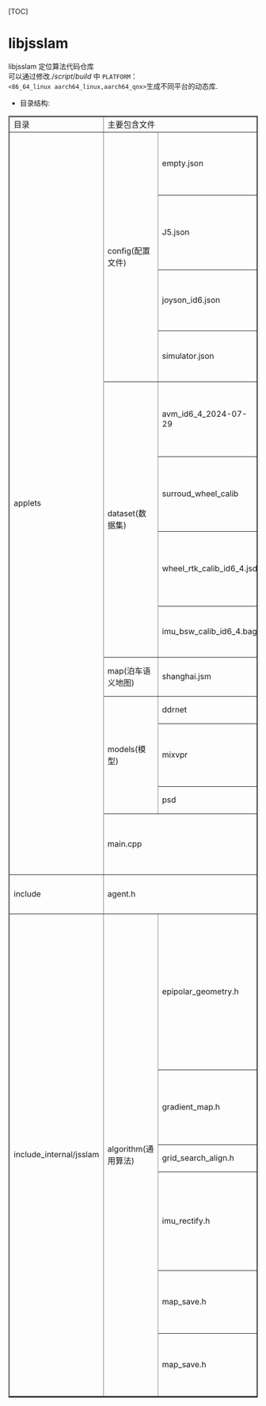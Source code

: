 <!--
 * @FilePath: jsslam_readme.md
 * @Author: Taberwu
 * @Version: 2.0
 * @Date: 2024-09-19 19:43:29
 * @LastEditors: Please set LastEditors
 * @LastEditTime: 2024-09-20 18:17:55
 * Copyright: 2024 Taberwu. All Rights Reserved.
 * @Descripttion: 
-->
 [TOC]   

# libjsslam  
libjsslam 定位算法代码仓库  
可以通过修改$./script/build$  中  `PLATFORM`：  
`<86_64_linux aarch64_linux,aarch64_qnx>`生成不同平台的动态库.     
* 目录结构:    
  
<table border="2" >
	<tr >
		<td>目录</td>
		<td colspan="2">主要包含文件</td>
        <td>备注</td>
	</tr>
    <tr >
        <td rowspan="13">applets</td>
        <td rowspan="4">config(配置文件)</td>
        <td>empty.json</td>
        <td>只启动qt可视化,用来标定相关功能 </td>
    </tr>
    <tr >
        <td>J5.json</td>
        <td>使用J5环视外部感知泊车建图定位功能</td>
    </tr>
    <tr >
        <td>joyson_id6.json</td>
        <td>ID6 #4号车 定位功能配置文件</td>
    </tr>
    <tr >
        <td>simulator.json</td>
        <td>仿真imu数据验证定位算法</td>
    </tr>
    <tr >
        <td rowspan="4">dataset(数据集)</td>
        <td>avm_id6_4_2024-07-29</td>
        <td>当前环视拼接标定数据(相机位置有变动)</td>
    </tr>
    <tr >
        <td>surroud_wheel_calib</td>
        <td>环视拼接中心与车辆后轴中心标定数据</td>
    </tr>
    <tr >
        <td>wheel_rtk_calib_id6_4.jsd</td>
        <td>RTK主从天线与车辆后轴中心标定数据</td>
    </tr>
    <tr >
        <td>imu_bsw_calib_id6_4.bag</td>
        <td>ID6 4号车imu内参标定数据</td>
    </tr>
    <tr >
        <td >map(泊车语义地图)</td>
        <td>shanghai.jsm</td>
        <td>上海地下两层地图</td>
    </tr>
    <tr >
        <td rowspan="3">models(模型)</td>
        <td>ddrnet</td>
        <td>语义分割模型</td>
    </tr>
    <tr >
        <td>mixvpr</td>
        <td>图像匹配定位模型(用于全局重定位)</td>
    </tr>
    <tr >
        <td>psd</td>
        <td>库位检测模型</td>
    </tr>
    <tr >
        <td colspan="2">main.cpp</td>
        <td>用于debug生成可执行二进制</td>
    </tr>
    <tr >
        <td >include</td>
        <td td colspan="2">agent.h</td>
        <td>对外接口头文件 </td>
    </tr>
    <tr >
        <td rowspan="13">include_internal/jsslam</td>
        <td rowspan="13">algorithm(通用算法)</td>
        <td> epipolar_geometry.h</td>
        <td> 计算单应矩阵和基础矩阵,选择重投影误差最小初始化单目<br>
        参考orbslam <a href="https://blog.csdn.net/shanpenghui/article/details/110133454" target="_blank" rel="noopener noreferrer">计算原理</a></td>
    </tr>
    <tr >
        <td> gradient_map.h</td>
        <td> 对输入数据离散建立梯度图,用于匹配</td>
    </tr>
    <tr >
        <td> grid_search_align.h</td>
        <td> 撒点,网格匹配</td>
    </tr>
    <tr >
        <td> imu_rectify.h</td>
        <td>  根据标定的 尺度系数,不正交系数和零偏 修正imu测量值</td>
    </tr>
    <tr >
        <td> map_save.h</td>
        <td> 泊车语义地图(关键帧)写文件/读文件</td>
    </tr>
     <tr >
        <td> map_save.h</td>
        <td> 泊车语义地图(关键帧)写文件/读文件</td>
    </tr>
</table>

